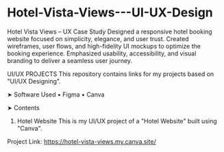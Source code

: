 # Hotel-Vista-Views---UI-UX-Design
Hotel Vista Views – UX Case Study Designed a responsive hotel booking website focused on simplicity, elegance, and user trust. Created wireframes, user flows, and high-fidelity UI mockups to optimize the booking experience. Emphasized usability, accessibility, and visual branding to deliver a seamless user journey.

UI/UX PROJECTS
This repository contains links for my projects based on "UI/UX Designing".

➤ Software Used
• Figma
• Canva

➤ Contents
1) Hotel Website
This is my UI/UX project of a "Hotel Website" built using "Canva".

Project Link: https://hotel-vista-views.my.canva.site/
